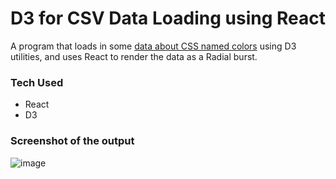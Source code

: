 # D3 for CSV Data Loading using React

A program that loads in some [data about CSS named colors](https://gist.github.com/Shanmukh459/cc27c72a6bd5e5d41618edf3eb91612a/) using D3 utilities, and uses React to render the data as a Radial burst.

### Tech Used

- React
- D3

### Screenshot of the output

![image](https://github.com/Shanmukh459/D3-CSV-dataload/assets/52078988/d5f544f6-06b1-4b3c-bae4-2e5a8c51b4e2)
